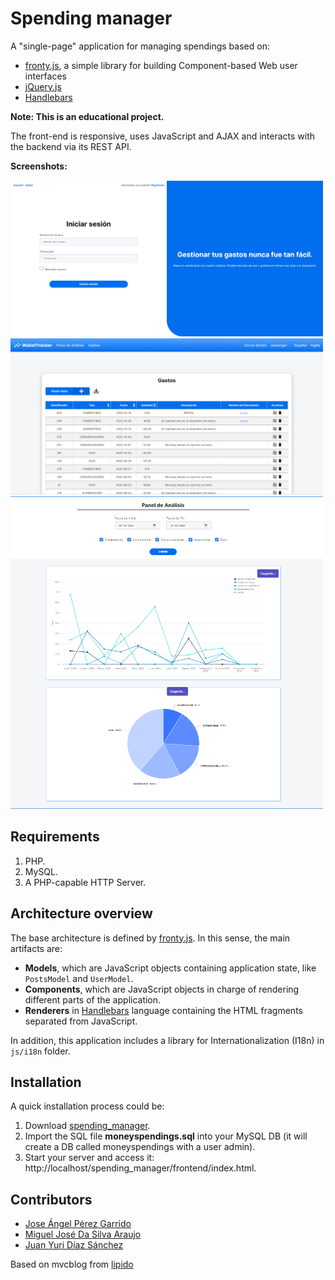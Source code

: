 # Spending manager
A "single-page" application for managing spendings based on:
- [fronty.js](https://github.com/lipido/fronty.js), a simple library for building Component-based Web user interfaces
- [jQuery.js](https://jquery.com/)
- [Handlebars](http://handlebarsjs.com/)

**Note: This is an educational project.**

The front-end is responsive, uses JavaScript and AJAX and interacts with the backend
via its REST API.

**Screenshots:**

<img src="docs/screenshots/login.PNG?raw=true" width="500" height="250">
<img src="docs/screenshots/spendings.PNG?raw=true" width="500" height="250">
<img src="docs/screenshots/analysis_panel.PNG?raw=true" width="500" height="500">

## Requirements
1. PHP.
2. MySQL.
3. A PHP-capable HTTP Server.

## Architecture overview

The base architecture is defined by
[fronty.js](https://github.com/lipido/fronty.js). In this sense, the main
artifacts are:

- **Models**, which are JavaScript objects containing application state, like
  `PostsModel` and `UserModel`.
- **Components**, which are JavaScript objects in charge of rendering different
  parts of the application.
- **Renderers** in [Handlebars](http://handlebarsjs.com/) language containing the
  HTML fragments separated from JavaScript.

In addition, this application includes a library for Internationalization (I18n)
in `js/i18n` folder.

## Installation

A quick installation process could be:

1. Download [spending_manager](https://github.com/Angel3245/spending_manager).
2. Import the SQL file **moneyspendings.sql** into your MySQL DB (it will create a DB called moneyspendings with a user admin).
3. Start your server and access it: http://localhost/spending_manager/frontend/index.html.

## Contributors
- [Jose Ángel Pérez Garrido](https://github.com/Angel3245)
- [Miguel José Da Silva Araujo](https://github.com/Enmiguelado)
- [Juan Yuri Díaz Sánchez](https://github.com/juanyuri)

Based on mvcblog from [lipido](https://github.com/lipido)